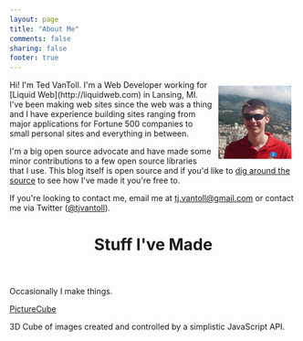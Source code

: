 ```yaml
---
layout: page
title: "About Me"
comments: false
sharing: false
footer: true
---
```

<img src="/images/me/1.jpg" alt="Me!" style="float: right; margin: 10px;" />
Hi!  I'm Ted VanToll.  I'm a Web Developer working for [Liquid Web](http://liquidweb.com) in Lansing, MI.  I've been making web sites since the web was a thing and I have experience building sites ranging from major applications for Fortune 500 companies to small personal sites and everything in between.

I'm a big open source advocate and have made some minor contributions to a few open source libraries that I use.  This blog itself is open source and if you'd like to [dig around the source](https://github.com/tjvantoll/tjvantoll.github.com/tree/source) to see how I've made it you're free to.

If you're looking to contact me, email me at [tj.vantoll@gmail.com](mailto:tj.vantoll@gmail.com) or contact me via Twitter ([@tjvantoll](https://twitter.com/tjvantoll)).

<header><h1 class="entry-title">Stuff I've Made</h1></header>

Occasionally I make things.

<script>
$.domReady(function() {
	if (Modernizr.csstransforms3d) {
		new PictureCube('browser-picture-cube', 
			[
				{ src: '/images/browsers/Chrome.png', title: 'Chrome' },
				{ src: '/images/browsers/Firefox.png', title: 'Firefox' },
				{ src: '/images/browsers/IE8.png', title: 'IE8' },
				{ src: '/images/browsers/Safari.png', title: 'Safari' },
				{ src: '/images/browsers/Opera.png', title: 'Opera' },
				{ src: '/images/browsers/IE9.png', title: 'IE9' }
			]
		).cycle(2500);
	}
});
</script>
<div class="project-contents">
	<div class="image">
		<div id="browser-picture-cube"></div>
	</div>
	<div class="wording">
		<a href="https://github.com/tjvantoll/PictureCube">PictureCube</a>
		<p>3D Cube of images created and controlled by a simplistic JavaScript API.</p>
	</div>
</div>
